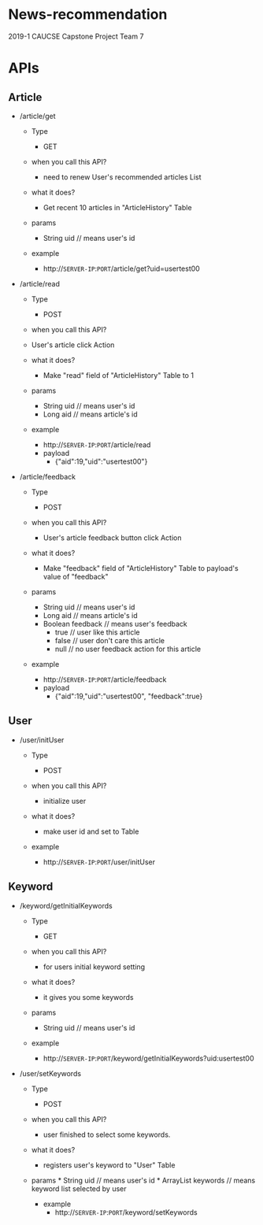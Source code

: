 # News-recommendation
2019-1 CAUCSE Capstone Project Team 7


# APIs

## Article

* /article/get
 	* Type
	  * GET
  * when you call this API?
    * need to renew User's recommended articles List
  
  * what it does?
    * Get recent 10 articles in "ArticleHistory" Table
    
  * params
    * String uid    // means user's id
  
  * example
    * http://`SERVER-IP`:`PORT`/article/get?uid=usertest00
    
* /article/read
	* Type
	 	* POST
	* when you call this API?
    * User's article click Action
    
  * what it does?
    * Make "read" field of "ArticleHistory" Table to 1
  
  * params
    * String uid    // means user's id
    * Long aid    // means article's id
  
  * example
    * http://`SERVER-IP`:`PORT`/article/read
    * payload
      * {"aid":19,"uid":"usertest00"}


* /article/feedback
  * Type
	  * POST
  * when you call this API?
    * User's article feedback button click Action
    
  * what it does?
    * Make "feedback" field of "ArticleHistory" Table to payload's value of "feedback"
  
  * params
    * String uid        // means user's id
    * Long aid        // means article's id
    * Boolean feedback  // means user's feedback
      * true              // user like this article
      * false             // user don't care this article
      * null              // no user feedback action for this article
  
  * example
    * http://`SERVER-IP`:`PORT`/article/feedback
    * payload
      * {"aid":19,"uid":"usertest00", "feedback":true}


    
 ## User
 
 * /user/initUser
 	 * Type
	 	 * POST
		 
 	 * when you call this API?
	   * initialize user
		 
	 * what it does?
	   * make user id and set to Table
		 
	 * example
	 	 * http://`SERVER-IP`:`PORT`/user/initUser
 
 ## Keyword
 * /keyword/getInitialKeywords
	 * Type
	 	 * GET
 	 
	 * when you call this API?
	   * for users initial keyword setting
		 
	 * what it does?
	   * it gives you some keywords
		 
	 * params
	   * String uid				// means user's id
		 
	 * example
	 	 * http://`SERVER-IP`:`PORT`/keyword/getInitialKeywords?uid:usertest00
 
 
 * /user/setKeywords
 	* Type
	 	 * POST
		 
   	* when you call this API?
     	* user finished to select some keywords.
   
  	* what it does?
     	* registers user's keyword to "User" Table
    
    * params
	 	 	* String uid				// means user's id
		 	* ArrayList<String> keywords				// means keyword list selected by user
	
		* example
			* http://`SERVER-IP`:`PORT`/keyword/setKeywords
